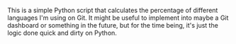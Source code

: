 This is a simple Python script that calculates the percentage of different languages I'm using on Git. It might be useful to implement into maybe a Git dashboard or something in the future, but for the time being, it's just the logic done quick and dirty on Python.